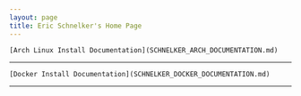 ```yaml
---
layout: page
title: Eric Schnelker's Home Page
---
```

    [Arch Linux Install Documentation](SCHNELKER_ARCH_DOCUMENTATION.md)  
-------------------------------------------------------------------
    [Docker Install Documentation](SCHNELKER_DOCKER_DOCUMENTATION.md)  
-------------------------------------------------------------------
